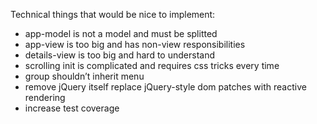 Technical things that would be nice to implement:

- app-model is not a model and must be splitted
- app-view is too big and has non-view responsibilities
- details-view is too big and hard to understand
- scrolling init is complicated and requires css tricks every time
- group shouldn’t inherit menu
- remove jQuery itself replace jQuery-style dom patches with reactive rendering
- increase test coverage